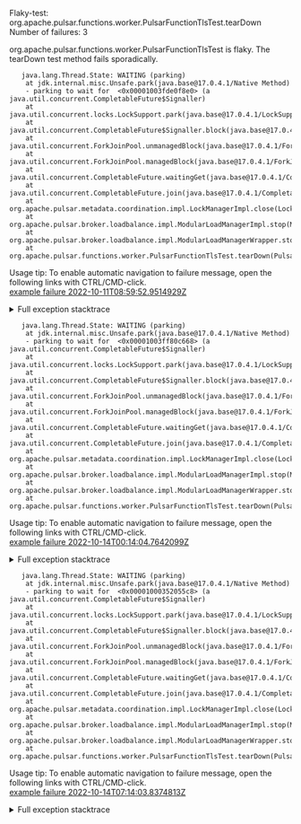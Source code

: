         
Flaky-test: org.apache.pulsar.functions.worker.PulsarFunctionTlsTest.tearDown
Number of failures: 3

org.apache.pulsar.functions.worker.PulsarFunctionTlsTest is flaky. The tearDown test method fails sporadically.

```
   java.lang.Thread.State: WAITING (parking)
	at jdk.internal.misc.Unsafe.park(java.base@17.0.4.1/Native Method)
	- parking to wait for  <0x00001003fde0f8e0> (a java.util.concurrent.CompletableFuture$Signaller)
	at java.util.concurrent.locks.LockSupport.park(java.base@17.0.4.1/LockSupport.java:211)
	at java.util.concurrent.CompletableFuture$Signaller.block(java.base@17.0.4.1/CompletableFuture.java:1864)
	at java.util.concurrent.ForkJoinPool.unmanagedBlock(java.base@17.0.4.1/ForkJoinPool.java:3463)
	at java.util.concurrent.ForkJoinPool.managedBlock(java.base@17.0.4.1/ForkJoinPool.java:3434)
	at java.util.concurrent.CompletableFuture.waitingGet(java.base@17.0.4.1/CompletableFuture.java:1898)
	at java.util.concurrent.CompletableFuture.join(java.base@17.0.4.1/CompletableFuture.java:2117)
	at org.apache.pulsar.metadata.coordination.impl.LockManagerImpl.close(LockManagerImpl.java:163)
	at org.apache.pulsar.broker.loadbalance.impl.ModularLoadManagerImpl.stop(ModularLoadManagerImpl.java:983)
	at org.apache.pulsar.broker.loadbalance.impl.ModularLoadManagerWrapper.stop(ModularLoadManagerWrapper.java:118)
	at org.apache.pulsar.functions.worker.PulsarFunctionTlsTest.tearDown(PulsarFunctionTlsTest.java:193)
```

Usage tip: To enable automatic navigation to failure message, open the following links with CTRL/CMD-click.  
[example failure 2022-10-11T08:59:52.9514929Z](https://github.com/apache/pulsar/actions/runs/3224852738/jobs/5276757543#step:11:529)  


<details>
<summary>Full exception stacktrace</summary>
<code><pre>
   java.lang.Thread.State: WAITING (parking)
	at jdk.internal.misc.Unsafe.park(java.base@17.0.4.1/Native Method)
	- parking to wait for  <0x00001003fde0f8e0> (a java.util.concurrent.CompletableFuture$Signaller)
	at java.util.concurrent.locks.LockSupport.park(java.base@17.0.4.1/LockSupport.java:211)
	at java.util.concurrent.CompletableFuture$Signaller.block(java.base@17.0.4.1/CompletableFuture.java:1864)
	at java.util.concurrent.ForkJoinPool.unmanagedBlock(java.base@17.0.4.1/ForkJoinPool.java:3463)
	at java.util.concurrent.ForkJoinPool.managedBlock(java.base@17.0.4.1/ForkJoinPool.java:3434)
	at java.util.concurrent.CompletableFuture.waitingGet(java.base@17.0.4.1/CompletableFuture.java:1898)
	at java.util.concurrent.CompletableFuture.join(java.base@17.0.4.1/CompletableFuture.java:2117)
	at org.apache.pulsar.metadata.coordination.impl.LockManagerImpl.close(LockManagerImpl.java:163)
	at org.apache.pulsar.broker.loadbalance.impl.ModularLoadManagerImpl.stop(ModularLoadManagerImpl.java:983)
	at org.apache.pulsar.broker.loadbalance.impl.ModularLoadManagerWrapper.stop(ModularLoadManagerWrapper.java:118)
	at org.apache.pulsar.functions.worker.PulsarFunctionTlsTest.tearDown(PulsarFunctionTlsTest.java:193)
	at jdk.internal.reflect.NativeMethodAccessorImpl.invoke0(java.base@17.0.4.1/Native Method)
	at jdk.internal.reflect.NativeMethodAccessorImpl.invoke(java.base@17.0.4.1/NativeMethodAccessorImpl.java:77)
	at jdk.internal.reflect.DelegatingMethodAccessorImpl.invoke(java.base@17.0.4.1/DelegatingMethodAccessorImpl.java:43)
	at java.lang.reflect.Method.invoke(java.base@17.0.4.1/Method.java:568)
	at org.testng.internal.MethodInvocationHelper.invokeMethod(MethodInvocationHelper.java:132)
	at org.testng.internal.MethodInvocationHelper.invokeMethodConsideringTimeout(MethodInvocationHelper.java:61)
	at org.testng.internal.ConfigInvoker.invokeConfigurationMethod(ConfigInvoker.java:366)
	at org.testng.internal.ConfigInvoker.invokeConfigurations(ConfigInvoker.java:320)
	at org.testng.internal.TestInvoker.runConfigMethods(TestInvoker.java:701)
	at org.testng.internal.TestInvoker.runAfterGroupsConfigurations(TestInvoker.java:677)
	at org.testng.internal.TestInvoker.invokeMethod(TestInvoker.java:661)
	at org.testng.internal.TestInvoker.invokeTestMethod(TestInvoker.java:174)
	at org.testng.internal.MethodRunner.runInSequence(MethodRunner.java:46)
	at org.testng.internal.TestInvoker$MethodInvocationAgent.invoke(TestInvoker.java:822)
	at org.testng.internal.TestInvoker.invokeTestMethods(TestInvoker.java:147)
	at org.testng.internal.TestMethodWorker.invokeTestMethods(TestMethodWorker.java:146)
	at org.testng.internal.TestMethodWorker.run(TestMethodWorker.java:128)
	at org.testng.TestRunner$$Lambda$179/0x0000000800dc54d8.accept(Unknown Source)
	at java.util.ArrayList.forEach(java.base@17.0.4.1/ArrayList.java:1511)
	at org.testng.TestRunner.privateRun(TestRunner.java:764)
	at org.testng.TestRunner.run(TestRunner.java:585)
	at org.testng.SuiteRunner.runTest(SuiteRunner.java:384)
	at org.testng.SuiteRunner.runSequentially(SuiteRunner.java:378)
	at org.testng.SuiteRunner.privateRun(SuiteRunner.java:337)
	at org.testng.SuiteRunner.run(SuiteRunner.java:286)
	at org.testng.SuiteRunnerWorker.runSuite(SuiteRunnerWorker.java:53)
	at org.testng.SuiteRunnerWorker.run(SuiteRunnerWorker.java:96)
	at org.testng.TestNG.runSuitesSequentially(TestNG.java:1218)
	at org.testng.TestNG.runSuitesLocally(TestNG.java:1140)
	at org.testng.TestNG.runSuites(TestNG.java:1069)
	at org.testng.TestNG.run(TestNG.java:1037)
	at org.apache.maven.surefire.testng.TestNGExecutor.run(TestNGExecutor.java:135)
	at org.apache.maven.surefire.testng.TestNGDirectoryTestSuite.executeSingleClass(TestNGDirectoryTestSuite.java:112)
	at org.apache.maven.surefire.testng.TestNGDirectoryTestSuite.executeLazy(TestNGDirectoryTestSuite.java:123)
	at org.apache.maven.surefire.testng.TestNGDirectoryTestSuite.execute(TestNGDirectoryTestSuite.java:90)
	at org.apache.maven.surefire.testng.TestNGProvider.invoke(TestNGProvider.java:146)
	at org.apache.maven.surefire.booter.ForkedBooter.invokeProviderInSameClassLoader(ForkedBooter.java:384)
	at org.apache.maven.surefire.booter.ForkedBooter.runSuitesInProcess(ForkedBooter.java:345)
	at org.apache.maven.surefire.booter.ForkedBooter.execute(ForkedBooter.java:126)
	at org.apache.maven.surefire.booter.ForkedBooter.main(ForkedBooter.java:418)
</pre></code>
</details>

```
   java.lang.Thread.State: WAITING (parking)
	at jdk.internal.misc.Unsafe.park(java.base@17.0.4.1/Native Method)
	- parking to wait for  <0x00001003ff80c668> (a java.util.concurrent.CompletableFuture$Signaller)
	at java.util.concurrent.locks.LockSupport.park(java.base@17.0.4.1/LockSupport.java:211)
	at java.util.concurrent.CompletableFuture$Signaller.block(java.base@17.0.4.1/CompletableFuture.java:1864)
	at java.util.concurrent.ForkJoinPool.unmanagedBlock(java.base@17.0.4.1/ForkJoinPool.java:3463)
	at java.util.concurrent.ForkJoinPool.managedBlock(java.base@17.0.4.1/ForkJoinPool.java:3434)
	at java.util.concurrent.CompletableFuture.waitingGet(java.base@17.0.4.1/CompletableFuture.java:1898)
	at java.util.concurrent.CompletableFuture.join(java.base@17.0.4.1/CompletableFuture.java:2117)
	at org.apache.pulsar.metadata.coordination.impl.LockManagerImpl.close(LockManagerImpl.java:163)
	at org.apache.pulsar.broker.loadbalance.impl.ModularLoadManagerImpl.stop(ModularLoadManagerImpl.java:983)
	at org.apache.pulsar.broker.loadbalance.impl.ModularLoadManagerWrapper.stop(ModularLoadManagerWrapper.java:118)
	at org.apache.pulsar.functions.worker.PulsarFunctionTlsTest.tearDown(PulsarFunctionTlsTest.java:193)
```

Usage tip: To enable automatic navigation to failure message, open the following links with CTRL/CMD-click.  
[example failure 2022-10-14T00:14:04.7642099Z](https://github.com/apache/pulsar/actions/runs/3246245283/jobs/5324885723#step:10:78)  


<details>
<summary>Full exception stacktrace</summary>
<code><pre>
   java.lang.Thread.State: WAITING (parking)
	at jdk.internal.misc.Unsafe.park(java.base@17.0.4.1/Native Method)
	- parking to wait for  <0x00001003ff80c668> (a java.util.concurrent.CompletableFuture$Signaller)
	at java.util.concurrent.locks.LockSupport.park(java.base@17.0.4.1/LockSupport.java:211)
	at java.util.concurrent.CompletableFuture$Signaller.block(java.base@17.0.4.1/CompletableFuture.java:1864)
	at java.util.concurrent.ForkJoinPool.unmanagedBlock(java.base@17.0.4.1/ForkJoinPool.java:3463)
	at java.util.concurrent.ForkJoinPool.managedBlock(java.base@17.0.4.1/ForkJoinPool.java:3434)
	at java.util.concurrent.CompletableFuture.waitingGet(java.base@17.0.4.1/CompletableFuture.java:1898)
	at java.util.concurrent.CompletableFuture.join(java.base@17.0.4.1/CompletableFuture.java:2117)
	at org.apache.pulsar.metadata.coordination.impl.LockManagerImpl.close(LockManagerImpl.java:163)
	at org.apache.pulsar.broker.loadbalance.impl.ModularLoadManagerImpl.stop(ModularLoadManagerImpl.java:983)
	at org.apache.pulsar.broker.loadbalance.impl.ModularLoadManagerWrapper.stop(ModularLoadManagerWrapper.java:118)
	at org.apache.pulsar.functions.worker.PulsarFunctionTlsTest.tearDown(PulsarFunctionTlsTest.java:193)
	at jdk.internal.reflect.NativeMethodAccessorImpl.invoke0(java.base@17.0.4.1/Native Method)
	at jdk.internal.reflect.NativeMethodAccessorImpl.invoke(java.base@17.0.4.1/NativeMethodAccessorImpl.java:77)
	at jdk.internal.reflect.DelegatingMethodAccessorImpl.invoke(java.base@17.0.4.1/DelegatingMethodAccessorImpl.java:43)
	at java.lang.reflect.Method.invoke(java.base@17.0.4.1/Method.java:568)
	at org.testng.internal.MethodInvocationHelper.invokeMethod(MethodInvocationHelper.java:132)
	at org.testng.internal.MethodInvocationHelper.invokeMethodConsideringTimeout(MethodInvocationHelper.java:61)
	at org.testng.internal.ConfigInvoker.invokeConfigurationMethod(ConfigInvoker.java:366)
	at org.testng.internal.ConfigInvoker.invokeConfigurations(ConfigInvoker.java:320)
	at org.testng.internal.TestInvoker.runConfigMethods(TestInvoker.java:701)
	at org.testng.internal.TestInvoker.runAfterGroupsConfigurations(TestInvoker.java:677)
	at org.testng.internal.TestInvoker.invokeMethod(TestInvoker.java:661)
	at org.testng.internal.TestInvoker.invokeTestMethod(TestInvoker.java:174)
	at org.testng.internal.MethodRunner.runInSequence(MethodRunner.java:46)
	at org.testng.internal.TestInvoker$MethodInvocationAgent.invoke(TestInvoker.java:822)
	at org.testng.internal.TestInvoker.invokeTestMethods(TestInvoker.java:147)
	at org.testng.internal.TestMethodWorker.invokeTestMethods(TestMethodWorker.java:146)
	at org.testng.internal.TestMethodWorker.run(TestMethodWorker.java:128)
	at org.testng.TestRunner$$Lambda$187/0x0000000800dd7068.accept(Unknown Source)
	at java.util.ArrayList.forEach(java.base@17.0.4.1/ArrayList.java:1511)
	at org.testng.TestRunner.privateRun(TestRunner.java:764)
	at org.testng.TestRunner.run(TestRunner.java:585)
	at org.testng.SuiteRunner.runTest(SuiteRunner.java:384)
	at org.testng.SuiteRunner.runSequentially(SuiteRunner.java:378)
	at org.testng.SuiteRunner.privateRun(SuiteRunner.java:337)
	at org.testng.SuiteRunner.run(SuiteRunner.java:286)
	at org.testng.SuiteRunnerWorker.runSuite(SuiteRunnerWorker.java:53)
	at org.testng.SuiteRunnerWorker.run(SuiteRunnerWorker.java:96)
	at org.testng.TestNG.runSuitesSequentially(TestNG.java:1218)
	at org.testng.TestNG.runSuitesLocally(TestNG.java:1140)
	at org.testng.TestNG.runSuites(TestNG.java:1069)
	at org.testng.TestNG.run(TestNG.java:1037)
	at org.apache.maven.surefire.testng.TestNGExecutor.run(TestNGExecutor.java:135)
	at org.apache.maven.surefire.testng.TestNGDirectoryTestSuite.executeSingleClass(TestNGDirectoryTestSuite.java:112)
	at org.apache.maven.surefire.testng.TestNGDirectoryTestSuite.executeLazy(TestNGDirectoryTestSuite.java:123)
	at org.apache.maven.surefire.testng.TestNGDirectoryTestSuite.execute(TestNGDirectoryTestSuite.java:90)
	at org.apache.maven.surefire.testng.TestNGProvider.invoke(TestNGProvider.java:146)
	at org.apache.maven.surefire.booter.ForkedBooter.invokeProviderInSameClassLoader(ForkedBooter.java:384)
	at org.apache.maven.surefire.booter.ForkedBooter.runSuitesInProcess(ForkedBooter.java:345)
	at org.apache.maven.surefire.booter.ForkedBooter.execute(ForkedBooter.java:126)
	at org.apache.maven.surefire.booter.ForkedBooter.main(ForkedBooter.java:418)
</pre></code>
</details>

```
   java.lang.Thread.State: WAITING (parking)
	at jdk.internal.misc.Unsafe.park(java.base@17.0.4.1/Native Method)
	- parking to wait for  <0x00001000352055c8> (a java.util.concurrent.CompletableFuture$Signaller)
	at java.util.concurrent.locks.LockSupport.park(java.base@17.0.4.1/LockSupport.java:211)
	at java.util.concurrent.CompletableFuture$Signaller.block(java.base@17.0.4.1/CompletableFuture.java:1864)
	at java.util.concurrent.ForkJoinPool.unmanagedBlock(java.base@17.0.4.1/ForkJoinPool.java:3463)
	at java.util.concurrent.ForkJoinPool.managedBlock(java.base@17.0.4.1/ForkJoinPool.java:3434)
	at java.util.concurrent.CompletableFuture.waitingGet(java.base@17.0.4.1/CompletableFuture.java:1898)
	at java.util.concurrent.CompletableFuture.join(java.base@17.0.4.1/CompletableFuture.java:2117)
	at org.apache.pulsar.metadata.coordination.impl.LockManagerImpl.close(LockManagerImpl.java:163)
	at org.apache.pulsar.broker.loadbalance.impl.ModularLoadManagerImpl.stop(ModularLoadManagerImpl.java:983)
	at org.apache.pulsar.broker.loadbalance.impl.ModularLoadManagerWrapper.stop(ModularLoadManagerWrapper.java:118)
	at org.apache.pulsar.functions.worker.PulsarFunctionTlsTest.tearDown(PulsarFunctionTlsTest.java:193)
```

Usage tip: To enable automatic navigation to failure message, open the following links with CTRL/CMD-click.  
[example failure 2022-10-14T07:14:03.8374813Z](https://github.com/apache/pulsar/actions/runs/3246245283/jobs/5328264473#step:11:96)  


<details>
<summary>Full exception stacktrace</summary>
<code><pre>
   java.lang.Thread.State: WAITING (parking)
	at jdk.internal.misc.Unsafe.park(java.base@17.0.4.1/Native Method)
	- parking to wait for  <0x00001000352055c8> (a java.util.concurrent.CompletableFuture$Signaller)
	at java.util.concurrent.locks.LockSupport.park(java.base@17.0.4.1/LockSupport.java:211)
	at java.util.concurrent.CompletableFuture$Signaller.block(java.base@17.0.4.1/CompletableFuture.java:1864)
	at java.util.concurrent.ForkJoinPool.unmanagedBlock(java.base@17.0.4.1/ForkJoinPool.java:3463)
	at java.util.concurrent.ForkJoinPool.managedBlock(java.base@17.0.4.1/ForkJoinPool.java:3434)
	at java.util.concurrent.CompletableFuture.waitingGet(java.base@17.0.4.1/CompletableFuture.java:1898)
	at java.util.concurrent.CompletableFuture.join(java.base@17.0.4.1/CompletableFuture.java:2117)
	at org.apache.pulsar.metadata.coordination.impl.LockManagerImpl.close(LockManagerImpl.java:163)
	at org.apache.pulsar.broker.loadbalance.impl.ModularLoadManagerImpl.stop(ModularLoadManagerImpl.java:983)
	at org.apache.pulsar.broker.loadbalance.impl.ModularLoadManagerWrapper.stop(ModularLoadManagerWrapper.java:118)
	at org.apache.pulsar.functions.worker.PulsarFunctionTlsTest.tearDown(PulsarFunctionTlsTest.java:193)
	at jdk.internal.reflect.NativeMethodAccessorImpl.invoke0(java.base@17.0.4.1/Native Method)
	at jdk.internal.reflect.NativeMethodAccessorImpl.invoke(java.base@17.0.4.1/NativeMethodAccessorImpl.java:77)
	at jdk.internal.reflect.DelegatingMethodAccessorImpl.invoke(java.base@17.0.4.1/DelegatingMethodAccessorImpl.java:43)
	at java.lang.reflect.Method.invoke(java.base@17.0.4.1/Method.java:568)
	at org.testng.internal.MethodInvocationHelper.invokeMethod(MethodInvocationHelper.java:132)
	at org.testng.internal.MethodInvocationHelper.invokeMethodConsideringTimeout(MethodInvocationHelper.java:61)
	at org.testng.internal.ConfigInvoker.invokeConfigurationMethod(ConfigInvoker.java:366)
	at org.testng.internal.ConfigInvoker.invokeConfigurations(ConfigInvoker.java:320)
	at org.testng.internal.TestInvoker.runConfigMethods(TestInvoker.java:701)
	at org.testng.internal.TestInvoker.runAfterGroupsConfigurations(TestInvoker.java:677)
	at org.testng.internal.TestInvoker.invokeMethod(TestInvoker.java:661)
	at org.testng.internal.TestInvoker.invokeTestMethod(TestInvoker.java:174)
	at org.testng.internal.MethodRunner.runInSequence(MethodRunner.java:46)
	at org.testng.internal.TestInvoker$MethodInvocationAgent.invoke(TestInvoker.java:822)
	at org.testng.internal.TestInvoker.invokeTestMethods(TestInvoker.java:147)
	at org.testng.internal.TestMethodWorker.invokeTestMethods(TestMethodWorker.java:146)
	at org.testng.internal.TestMethodWorker.run(TestMethodWorker.java:128)
	at org.testng.TestRunner$$Lambda$205/0x0000000800e12eb0.accept(Unknown Source)
	at java.util.ArrayList.forEach(java.base@17.0.4.1/ArrayList.java:1511)
	at org.testng.TestRunner.privateRun(TestRunner.java:764)
	at org.testng.TestRunner.run(TestRunner.java:585)
	at org.testng.SuiteRunner.runTest(SuiteRunner.java:384)
	at org.testng.SuiteRunner.runSequentially(SuiteRunner.java:378)
	at org.testng.SuiteRunner.privateRun(SuiteRunner.java:337)
	at org.testng.SuiteRunner.run(SuiteRunner.java:286)
	at org.testng.SuiteRunnerWorker.runSuite(SuiteRunnerWorker.java:53)
	at org.testng.SuiteRunnerWorker.run(SuiteRunnerWorker.java:96)
	at org.testng.TestNG.runSuitesSequentially(TestNG.java:1218)
	at org.testng.TestNG.runSuitesLocally(TestNG.java:1140)
	at org.testng.TestNG.runSuites(TestNG.java:1069)
	at org.testng.TestNG.run(TestNG.java:1037)
	at org.apache.maven.surefire.testng.TestNGExecutor.run(TestNGExecutor.java:135)
	at org.apache.maven.surefire.testng.TestNGDirectoryTestSuite.executeSingleClass(TestNGDirectoryTestSuite.java:112)
	at org.apache.maven.surefire.testng.TestNGDirectoryTestSuite.executeLazy(TestNGDirectoryTestSuite.java:123)
	at org.apache.maven.surefire.testng.TestNGDirectoryTestSuite.execute(TestNGDirectoryTestSuite.java:90)
	at org.apache.maven.surefire.testng.TestNGProvider.invoke(TestNGProvider.java:146)
	at org.apache.maven.surefire.booter.ForkedBooter.invokeProviderInSameClassLoader(ForkedBooter.java:384)
	at org.apache.maven.surefire.booter.ForkedBooter.runSuitesInProcess(ForkedBooter.java:345)
	at org.apache.maven.surefire.booter.ForkedBooter.execute(ForkedBooter.java:126)
	at org.apache.maven.surefire.booter.ForkedBooter.main(ForkedBooter.java:418)
</pre></code>
</details>

